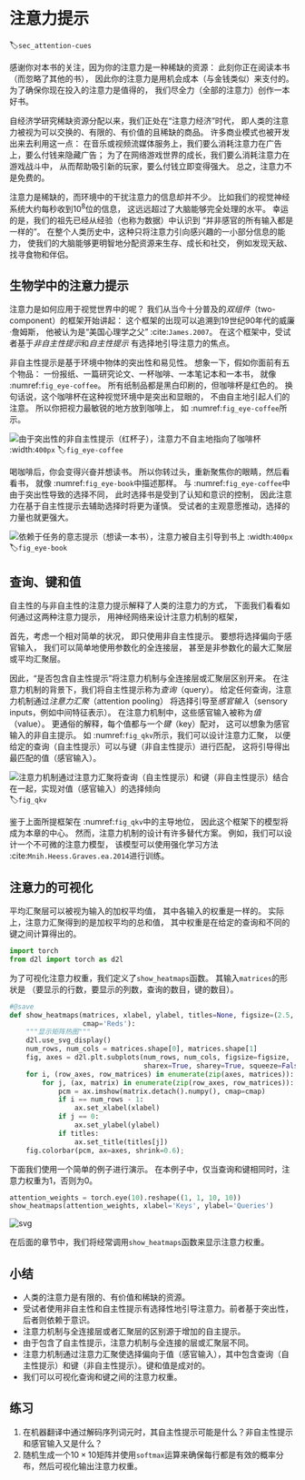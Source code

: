 # 注意力提示
:label:`sec_attention-cues`

感谢你对本书的关注，因为你的注意力是一种稀缺的资源：
此刻你正在阅读本书（而忽略了其他的书），
因此你的注意力是用机会成本（与金钱类似）来支付的。
为了确保你现在投入的注意力是值得的，
我们尽全力（全部的注意力）创作一本好书。

自经济学研究稀缺资源分配以来，我们正处在“注意力经济”时代，
即人类的注意力被视为可以交换的、有限的、有价值的且稀缺的商品。
许多商业模式也被开发出来去利用这一点：
在音乐或视频流媒体服务上，我们要么消耗注意力在广告上，要么付钱来隐藏广告；
为了在网络游戏世界的成长，我们要么消耗注意力在游戏战斗中，
从而帮助吸引新的玩家，要么付钱立即变得强大。
总之，注意力不是免费的。

注意力是稀缺的，而环境中的干扰注意力的信息却并不少。
比如我们的视觉神经系统大约每秒收到$10^8$位的信息，
这远远超过了大脑能够完全处理的水平。
幸运的是，我们的祖先已经从经验（也称为数据）中认识到
“并非感官的所有输入都是一样的”。
在整个人类历史中，这种只将注意力引向感兴趣的一小部分信息的能力，
使我们的大脑能够更明智地分配资源来生存、成长和社交，
例如发现天敌、找寻食物和伴侣。

## 生物学中的注意力提示

注意力是如何应用于视觉世界中的呢？
我们从当今十分普及的*双组件*（two-component）的框架开始讲起：
这个框架的出现可以追溯到19世纪90年代的威廉·詹姆斯，
他被认为是“美国心理学之父” :cite:`James.2007`。
在这个框架中，受试者基于*非自主性提示*和*自主性提示*
有选择地引导注意力的焦点。

非自主性提示是基于环境中物体的突出性和易见性。
想象一下，假如你面前有五个物品：
一份报纸、一篇研究论文、一杯咖啡、一本笔记本和一本书，
就像 :numref:`fig_eye-coffee`。
所有纸制品都是黑白印刷的，但咖啡杯是红色的。
换句话说，这个咖啡杯在这种视觉环境中是突出和显眼的，
不由自主地引起人们的注意。
所以你把视力最敏锐的地方放到咖啡上，
如 :numref:`fig_eye-coffee`所示。

![由于突出性的非自主性提示（红杯子），注意力不自主地指向了咖啡杯](img/eye-coffee.svg)
:width:`400px`
:label:`fig_eye-coffee`

喝咖啡后，你会变得兴奋并想读书。
所以你转过头，重新聚焦你的眼睛，然后看看书，
就像 :numref:`fig_eye-book`中描述那样。
与 :numref:`fig_eye-coffee`中由于突出性导致的选择不同，
此时选择书是受到了认知和意识的控制，
因此注意力在基于自主性提示去辅助选择时将更为谨慎。
受试者的主观意愿推动，选择的力量也就更强大。

![依赖于任务的意志提示（想读一本书），注意力被自主引导到书上](img/eye-book.svg)
:width:`400px`
:label:`fig_eye-book`

## 查询、键和值

自主性的与非自主性的注意力提示解释了人类的注意力的方式，
下面我们看看如何通过这两种注意力提示，
用神经网络来设计注意力机制的框架，

首先，考虑一个相对简单的状况，
即只使用非自主性提示。
要想将选择偏向于感官输入，
我们可以简单地使用参数化的全连接层，
甚至是非参数化的最大汇聚层或平均汇聚层。

因此，“是否包含自主性提示”将注意力机制与全连接层或汇聚层区别开来。
在注意力机制的背景下，我们将自主性提示称为*查询*（query）。
给定任何查询，注意力机制通过*注意力汇聚*（attention pooling）
将选择引导至*感官输入*（sensory inputs，例如中间特征表示）。
在注意力机制中，这些感官输入被称为*值*（value）。
更通俗的解释，每个值都与一个*键*（key）配对，
这可以想象为感官输入的非自主提示。
如 :numref:`fig_qkv`所示，我们可以设计注意力汇聚，
以便给定的查询（自主性提示）可以与键（非自主性提示）进行匹配，
这将引导得出最匹配的值（感官输入）。

![注意力机制通过注意力汇聚将*查询*（自主性提示）和*键*（非自主性提示）结合在一起，实现对*值*（感官输入）的选择倾向](img/qkv.svg)
:label:`fig_qkv`

鉴于上面所提框架在 :numref:`fig_qkv`中的主导地位，
因此这个框架下的模型将成为本章的中心。
然而，注意力机制的设计有许多替代方案。
例如，我们可以设计一个不可微的注意力模型，
该模型可以使用强化学习方法 :cite:`Mnih.Heess.Graves.ea.2014`进行训练。

## 注意力的可视化

平均汇聚层可以被视为输入的加权平均值，
其中各输入的权重是一样的。
实际上，注意力汇聚得到的是加权平均的总和值，
其中权重是在给定的查询和不同的键之间计算得出的。



```python
import torch
from d2l import torch as d2l
```

为了可视化注意力权重，我们定义了`show_heatmaps`函数。
其输入`matrices`的形状是
（要显示的行数，要显示的列数，查询的数目，键的数目）。



```python
#@save
def show_heatmaps(matrices, xlabel, ylabel, titles=None, figsize=(2.5, 2.5),
                  cmap='Reds'):
    """显示矩阵热图"""
    d2l.use_svg_display()
    num_rows, num_cols = matrices.shape[0], matrices.shape[1]
    fig, axes = d2l.plt.subplots(num_rows, num_cols, figsize=figsize,
                                 sharex=True, sharey=True, squeeze=False)
    for i, (row_axes, row_matrices) in enumerate(zip(axes, matrices)):
        for j, (ax, matrix) in enumerate(zip(row_axes, row_matrices)):
            pcm = ax.imshow(matrix.detach().numpy(), cmap=cmap)
            if i == num_rows - 1:
                ax.set_xlabel(xlabel)
            if j == 0:
                ax.set_ylabel(ylabel)
            if titles:
                ax.set_title(titles[j])
    fig.colorbar(pcm, ax=axes, shrink=0.6);
```

下面我们使用一个简单的例子进行演示。
在本例子中，仅当查询和键相同时，注意力权重为1，否则为0。



```python
attention_weights = torch.eye(10).reshape((1, 1, 10, 10))
show_heatmaps(attention_weights, xlabel='Keys', ylabel='Queries')
```


    
![svg](chapter_attention-mechanisms/attention-cues_files/attention-cues_5_0.svg)
    


在后面的章节中，我们将经常调用`show_heatmaps`函数来显示注意力权重。

## 小结

* 人类的注意力是有限的、有价值和稀缺的资源。
* 受试者使用非自主性和自主性提示有选择性地引导注意力。前者基于突出性，后者则依赖于意识。
* 注意力机制与全连接层或者汇聚层的区别源于增加的自主提示。
* 由于包含了自主性提示，注意力机制与全连接的层或汇聚层不同。
* 注意力机制通过注意力汇聚使选择偏向于值（感官输入），其中包含查询（自主性提示）和键（非自主性提示）。键和值是成对的。
* 我们可以可视化查询和键之间的注意力权重。

## 练习

1. 在机器翻译中通过解码序列词元时，其自主性提示可能是什么？非自主性提示和感官输入又是什么？
1. 随机生成一个$10 \times 10$矩阵并使用`softmax`运算来确保每行都是有效的概率分布，然后可视化输出注意力权重。




